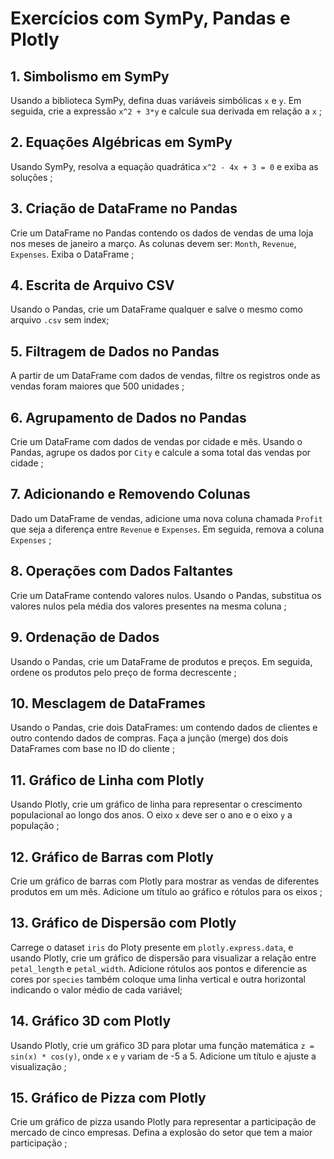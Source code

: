 # Exercícios com SymPy, Pandas e Plotly

## 1. Simbolismo em SymPy
Usando a biblioteca SymPy, defina duas variáveis simbólicas `x` e `y`. Em seguida, crie a expressão `x^2 + 3*y` e calcule sua derivada em relação a `x` ;

## 2. Equações Algébricas em SymPy
Usando SymPy, resolva a equação quadrática `x^2 - 4x + 3 = 0` e exiba as soluções ;

## 3. Criação de DataFrame no Pandas
Crie um DataFrame no Pandas contendo os dados de vendas de uma loja nos meses de janeiro a março. As colunas devem ser: `Month`, `Revenue`, `Expenses`. Exiba o DataFrame ;

## 4. Escrita de Arquivo CSV
Usando o Pandas, crie um DataFrame qualquer e salve o mesmo como arquivo `.csv` sem index;

## 5. Filtragem de Dados no Pandas
A partir de um DataFrame com dados de vendas, filtre os registros onde as vendas foram maiores que 500 unidades ;

## 6. Agrupamento de Dados no Pandas
Crie um DataFrame com dados de vendas por cidade e mês. Usando o Pandas, agrupe os dados por `City` e calcule a soma total das vendas por cidade ;

## 7. Adicionando e Removendo Colunas
Dado um DataFrame de vendas, adicione uma nova coluna chamada `Profit` que seja a diferença entre `Revenue` e `Expenses`. Em seguida, remova a coluna `Expenses` ;

## 8. Operações com Dados Faltantes
Crie um DataFrame contendo valores nulos. Usando o Pandas, substitua os valores nulos pela média dos valores presentes na mesma coluna ;

## 9. Ordenação de Dados
Usando o Pandas, crie um DataFrame de produtos e preços. Em seguida, ordene os produtos pelo preço de forma decrescente ;

## 10. Mesclagem de DataFrames
Usando o Pandas, crie dois DataFrames: um contendo dados de clientes e outro contendo dados de compras. Faça a junção (merge) dos dois DataFrames com base no ID do cliente ;

## 11. Gráfico de Linha com Plotly
Usando Plotly, crie um gráfico de linha para representar o crescimento populacional ao longo dos anos. O eixo `x` deve ser o ano e o eixo `y` a população ;

## 12. Gráfico de Barras com Plotly
Crie um gráfico de barras com Plotly para mostrar as vendas de diferentes produtos em um mês. Adicione um título ao gráfico e rótulos para os eixos ;

## 13. Gráfico de Dispersão com Plotly
Carrege o dataset `iris` do Ploty presente em `plotly.express.data`, e usando Plotly, crie um gráfico de dispersão para visualizar a relação entre `petal_length` e `petal_width`. Adicione rótulos aos pontos e diferencie as cores por `species` também coloque uma linha vertical e outra horizontal indicando o valor médio de cada variável;

## 14. Gráfico 3D com Plotly
Usando Plotly, crie um gráfico 3D para plotar uma função matemática `z = sin(x) * cos(y)`, onde `x` e `y` variam de -5 a 5. Adicione um título e ajuste a visualização ;

## 15. Gráfico de Pizza com Plotly
Crie um gráfico de pizza usando Plotly para representar a participação de mercado de cinco empresas. Defina a explosão do setor que tem a maior participação ;